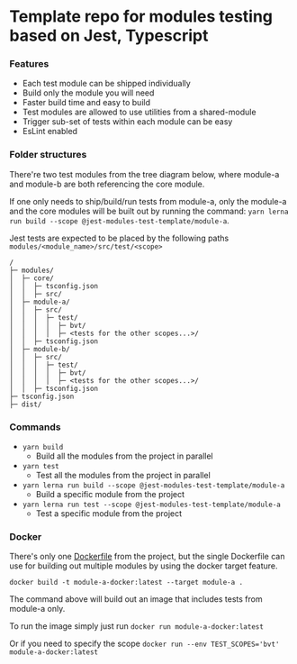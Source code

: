 # Template repo for modules testing based on Jest, Typescript

### Features

- Each test module can be shipped individually
- Build only the module you will need
- Faster build time and easy to build
- Test modules are allowed to use utilities from a shared-module
- Trigger sub-set of tests within each module can be easy
- EsLint enabled

### Folder structures

There're two test modules from the tree diagram below, where module-a and module-b are both referencing the core module. 

If one only needs to ship/build/run tests from module-a, only the module-a and the core modules will be built out by running the command: `yarn lerna run build --scope @jest-modules-test-template/module-a`.

Jest tests are expected to be placed by the following paths `modules/<module_name>/src/test/<scope>`

```
/
├─ modules/
│  ├─ core/
│  │  ├─ tsconfig.json
│  │  ├─ src/
│  ├─ module-a/
│  │  ├─ src/
│  │  │  ├─ test/
│  │  │  │  ├─ bvt/
│  │  │  │  ├─ <tests for the other scopes...>/
│  │  ├─ tsconfig.json
│  ├─ module-b/
│  │  ├─ src/
│  │  │  ├─ test/
│  │  │  │  ├─ bvt/
│  │  │  │  ├─ <tests for the other scopes...>/
│  │  ├─ tsconfig.json
├─ tsconfig.json
├─ dist/
```

### Commands

- `yarn build`
  - Build all the modules from the project in parallel
- `yarn test`
  - Test all the modules from the project in parallel
- `yarn lerna run build --scope @jest-modules-test-template/module-a`
  - Build a specific module from the project
- `yarn lerna run test --scope @jest-modules-test-template/module-a`
  - Test a specific module from the project

### Docker

There's only one [Dockerfile](Dockerfile) from the project, but the single Dockerfile can use for building out multiple modules by using the docker target feature. 

```
docker build -t module-a-docker:latest --target module-a .
```

The command above will build out an image that includes tests from module-a only.

To run the image simply just run `docker run module-a-docker:latest`

Or if you need to specify the scope `docker run --env TEST_SCOPES='bvt' module-a-docker:latest`